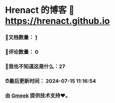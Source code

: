 # Hrenact 的博客 :link: https://hrenact.github.io 
### :page_facing_up:文档数量： [1](https://hrenact.github.io/tag.html) 
### :speech_balloon:评论数量： 0 
### :hibiscus:我也不知道这是什么：27 
### :alarm_clock:最后更新时间： 2024-07-15 11:16:54 
### 由 [Gmeek](https://github.com/Meekdai/Gmeek) 提供技术支持:heart:。 
